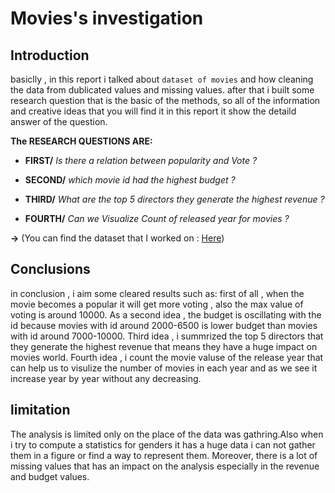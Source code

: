 # Movies's investigation

## Introduction
basiclly , in this report i talked about `dataset of movies` and how cleaning the data from dublicated values and missing values.
after that i built some research question that is the basic of the methods, so all of the information and creative ideas that you will find it in this report it show the detaild answer of the question.

**The RESEARCH QUESTIONS ARE:**

* **FIRST/** _Is there a relation between popularity and Vote ?_

* **SECOND/** _which movie id had the highest budget ?_

* **THIRD/** _What are the top 5 directors they generate the highest revenue ?_

* **FOURTH/** _Can we Visualize Count of released year for movies ?_

**->** (You can find the dataset that I worked on : [Here](https://drive.google.com/file/d/1s38w3N52ChABT_9oceUHDecVc8Exb3tz/view?usp=drivesdk))

## Conclusions
in conclusion , i aim some cleared results such as: first of all , when the movie becomes a popular it will get more voting , also the max value of voting is around 10000.
As a second idea , the budget is oscillating with the id because movies with id around 2000-6500 is lower budget than movies with id around 7000-10000.
Third idea , i summrized the top 5 directors that they generate the highest revenue that means they have a huge impact on movies world.
Fourth idea , i count the movie valuse of the release year that can help us to visulize the number of movies in each year and as we see it increase year by year without any decreasing.

## limitation

The analysis is limited only on the place of the data was gathring.Also when i try to compute a statistics for genders it has a huge data i can not gather them in a figure or find a way to represent them.
Moreover, there is a lot of missing values that has an impact on the analysis especially in the revenue and budget values.
